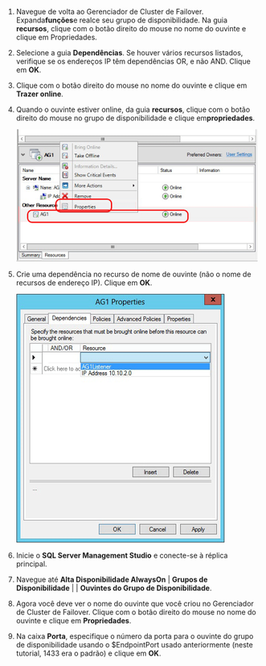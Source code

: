1. Navegue de volta ao Gerenciador de Cluster de Failover. Expanda**funções**e realce seu grupo de disponibilidade. Na guia **recursos**, clique com o botão direito do mouse no nome do ouvinte e clique em Propriedades.

1. Selecione a guia **Dependências**. Se houver vários recursos listados, verifique se os endereços IP têm dependências OR, e não AND. Clique em **OK**.

1. Clique com o botão direito do mouse no nome do ouvinte e clique em **Trazer online**.

1. Quando o ouvinte estiver online, da guia **recursos**, clique com o botão direito do mouse no grupo de disponibilidade e clique em**propriedades**.

	![Configurar o recurso de grupo de disponibilidade](./media/virtual-machines-sql-server-configure-alwayson-availability-group-listener/IC678772.gif)

1. Crie uma dependência no recurso de nome de ouvinte (não o nome de recursos de endereço IP). Clique em **OK**.

	![Adicionar dependência no nome do ouvinte](./media/virtual-machines-sql-server-configure-alwayson-availability-group-listener/IC678773.gif)

1. Inicie o **SQL Server Management Studio** e conecte-se à réplica principal.

1. Navegue até **Alta Disponibilidade AlwaysOn** | **Grupos de Disponibilidade** | **<AvailabilityGroupName>** | **Ouvintes do Grupo de Disponibilidade**.

3. Agora você deve ver o nome do ouvinte que você criou no Gerenciador de Cluster de Failover. Clique com o botão direito do mouse no nome do ouvinte e clique em **Propriedades**.

1. Na caixa **Porta**, especifique o número da porta para o ouvinte do grupo de disponibilidade usando o $EndpointPort usado anteriormente (neste tutorial, 1433 era o padrão) e clique em **OK**.

<!---HONumber=Oct15_HO3-->